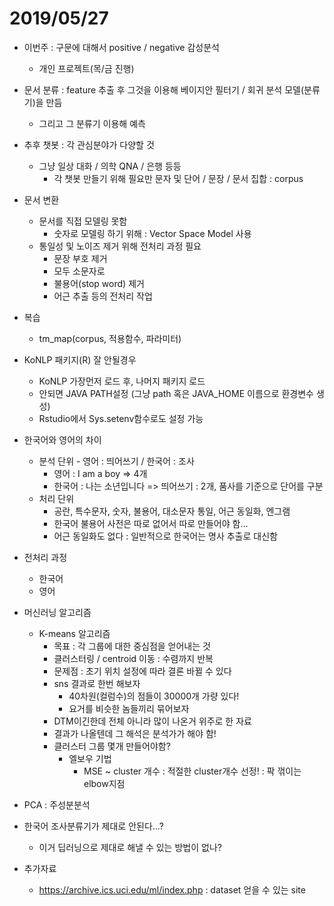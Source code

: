# 2019/05/27

- 이번주 : 구문에 대해서 positive / negative 감성분석
  - 개인 프로젝트(목/금 진행)
- 문서 분류 : feature 추출 후 그것을 이용해 베이지안 필터기 / 회귀 분석 모델(분류기)을 만듬
  - 그리고 그 분류기 이용해 예측
- 추후 챗봇 : 각 관심분야가 다양할 것
  - 그냥 일상 대화 / 의학 QNA / 은행 등등
    - 각 챗봇 만들기 위해 필요만 문자 및 단어 / 문장 / 문서 집합 : corpus
- 문서 변환
  - 문서를 직접 모델링 못함
    - 숫자로 모델링 하기 위해 : Vector Space Model 사용
  - 통일성 및 노이즈 제거 위해 전처리 과정 필요
    - 문장 부호 제거
    - 모두 소문자로
    - 불용어(stop word) 제거
    - 어근 추출 등의 전처리 작업
- 복습 
  - tm_map(corpus, 적용함수, 파라미터)

- KoNLP 패키지(R) 잘 안될경우

  - KoNLP 가장먼저 로드 후, 나머지 패키지 로드
  - 안되면 JAVA PATH설정 (그냥 path 혹은 JAVA_HOME 이름으로 환경변수 생성)
  - Rstudio에서 Sys.setenv함수로도 설정 가능

- 한국어와 영어의 차이

  - 분석 단위 - 영어 : 띄어쓰기 / 한국어 : 조사
    - 영어 : I am a boy => 4개
    - 한국어 : 나는 소년입니다 => 띄어쓰기 : 2개, 품사를 기준으로 단어를 구분
  - 처리 단위
    - 공란, 특수문자, 숫자, 불용어, 대소문자 통일, 어근 동일화, 엔그램
    - 한국어 불용어 사전은 따로 없어서 따로 만들어야 함...
    - 어근 동일화도 없다 : 일반적으로 한국어는 명사 추출로 대신함

- 전처리 과정

  - 한국어
  - 영어

- 머신러닝 알고리즘

  - K-means 알고리즘
    - 목표 : 각 그룹에 대한 중심점을 얻어내는 것
    - 클러스터링 / centroid 이동 : 수렴까지 반복
    - 문제점 : 초기 위치 설정에 따라 결론 바뀔 수 있다
    - sns 결과로 한번 해보자
      - 40차원(컬럼수)의 점들이 30000개 가량 있다!
      - 요거를 비슷한 놈들끼리 묶어보자
    - DTM이긴한데 전체 아니라 많이 나온거 위주로 한 자료
    - 결과가 나올텐데 그 해석은 분석가가 해야 함!
    - 클러스터 그룹 몇개 만들어야함?
      - 엘보우 기법
        - MSE ~ cluster 개수 : 적절한 cluster개수 선정! : 팍 꺾이는 elbow지점

- PCA : 주성분분석

- 한국어 조사분류기가 제대로 안된다...?

  - 이거 딥러닝으로 제대로 해낼 수 있는 방법이 없나?

- 추가자료

  - <https://archive.ics.uci.edu/ml/index.php> : dataset 얻을 수 있는 site

    